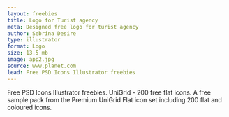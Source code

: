 ```yaml
---
layout: freebies
title: Logo for Turist agency
meta: Designed free logo for turist agency
author: Sebrina Desire
type: illustrator
format: Logo
size: 13.5 mb
image: app2.jpg
source: www.planet.com
lead: Free PSD Icons Illustrator freebies
---
```


Free PSD Icons Illustrator freebies. UniGrid - 200 free flat icons. A free sample pack from the Premium UniGrid Flat icon set including 200 flat and coloured icons.